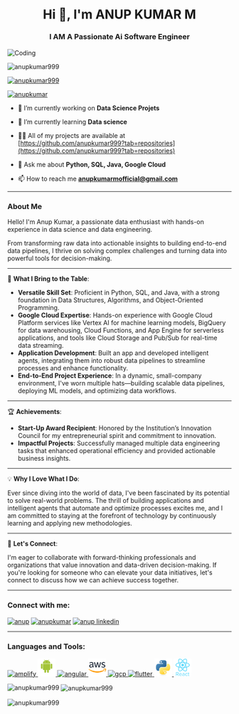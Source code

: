 <h1 align="center">Hi 👋, I'm ANUP KUMAR M</h1>
<h3 align="center">I AM A Passionate Ai Software Engineer</h3>
<img align="center" alt="Coding" width="1000" src="https://cdn.dribbble.com/users/1708816/screenshots/15637256/media/f9826f0af8a49462f048262a8502035b.gif">

<p align="left"> <img src="https://komarev.com/ghpvc/?username=anupkumar999&label=Profile%20views&color=0e75b6&style=flat" alt="anupkumar999" /> </p>

<p align="left"> <a href="https://github.com/ryo-ma/github-profile-trophy"><img src="https://github-profile-trophy.vercel.app/?username=anupkumar999" alt="anupkumar999" /></a> </p>

<p align="left"> <a href="https://twitter.com/anupkumar" target="blank"><img src="https://img.shields.io/twitter/follow/anupkumar?logo=twitter&style=for-the-badge" alt="anupkumar" /></a> </p>

- 🔭 I’m currently working on **Data Science Projets**

- 🌱 I’m currently learning **Data science**

- 👨‍💻 All of my projects are available at [https://github.com/anupkumar999?tab=repositories](https://github.com/anupkumar999?tab=repositories)

- 💬 Ask me about **Python, SQL, Java, Google Cloud**

- 📫 How to reach me **anupkumarmofficial@gmail.com**

---

### About Me

Hello! I'm Anup Kumar, a passionate data enthusiast with hands-on experience in data science and data engineering.

From transforming raw data into actionable insights to building end-to-end data pipelines, I thrive on solving complex challenges and turning data into powerful tools for decision-making.

---

🌟 **What I Bring to the Table**:

- **Versatile Skill Set**: Proficient in Python, SQL, and Java, with a strong foundation in Data Structures, Algorithms, and Object-Oriented Programming.
- **Google Cloud Expertise**: Hands-on experience with Google Cloud Platform services like Vertex AI for machine learning models, BigQuery for data warehousing, Cloud Functions, and App Engine for serverless applications, and tools like Cloud Storage and Pub/Sub for real-time data streaming.
- **Application Development**: Built an app and developed intelligent agents, integrating them into robust data pipelines to streamline processes and enhance functionality.
- **End-to-End Project Experience**: In a dynamic, small-company environment, I've worn multiple hats—building scalable data pipelines, deploying ML models, and optimizing data workflows.

---

🏆 **Achievements**:

- **Start-Up Award Recipient**: Honored by the Institution’s Innovation Council for my entrepreneurial spirit and commitment to innovation.
- **Impactful Projects**: Successfully managed multiple data engineering tasks that enhanced operational efficiency and provided actionable business insights.

---

💡 **Why I Love What I Do**:

Ever since diving into the world of data, I've been fascinated by its potential to solve real-world problems. The thrill of building applications and intelligent agents that automate and optimize processes excites me, and I am committed to staying at the forefront of technology by continuously learning and applying new methodologies.

---

🤝 **Let's Connect**:

I'm eager to collaborate with forward-thinking professionals and organizations that value innovation and data-driven decision-making. If you're looking for someone who can elevate your data initiatives, let's connect to discuss how we can achieve success together.

---

<h3 align="left">Connect with me:</h3>
<p align="left">
<a href="https://dev.to/anup" target="blank"><img align="center" src="https://raw.githubusercontent.com/rahuldkjain/github-profile-readme-generator/master/src/images/icons/Social/devto.svg" alt="anup" height="30" width="40" /></a>
<a href="https://twitter.com/anupkumar" target="blank"><img align="center" src="https://raw.githubusercontent.com/rahuldkjain/github-profile-readme-generator/master/src/images/icons/Social/twitter.svg" alt="anupkumar" height="30" width="40"/></a>
<a href="https://linkedin.com/in/anup-kumar-a4b74717b" target="blank"><img align="center" src="https://raw.githubusercontent.com/rahuldkjain/github-profile-readme-generator/master/src/images/icons/Social/linked-in-alt.svg" alt="anup linkedin" height="30" width="40"/></a>
</p>

---

<h3 align="left">Languages and Tools:</h3>
<p align="left">
  <a href="https://aws.amazon.com/amplify/" target="_blank" rel="noreferrer">
    <img src="https://docs.amplify.aws/assets/logo-dark.svg" alt="amplify" width="40" height="40"/>
  </a>
  <a href="https://developer.android.com" target="_blank" rel="noreferrer">
    <img src="https://raw.githubusercontent.com/devicons/devicon/master/icons/android/android-original-wordmark.svg" alt="android" width="40" height="40"/>
  </a>
  <a href="https://angular.io" target="_blank" rel="noreferrer">
    <img src="https://angular.io/assets/images/logos/angular/angular.svg" alt="angular" width="40" height="40"/>
  </a>
  <a href="https://aws.amazon.com" target="_blank" rel="noreferrer">
    <img src="https://raw.githubusercontent.com/devicons/devicon/master/icons/amazonwebservices/amazonwebservices-original-wordmark.svg" alt="aws" width="40" height="40"/>
  </a>
  <a href="https://cloud.google.com" target="_blank" rel="noreferrer">
    <img src="https://www.vectorlogo.zone/logos/google_cloud/google_cloud-icon.svg" alt="gcp" width="40" height="40"/>
  </a>
  <a href="https://flutter.dev" target="_blank" rel="noreferrer">
    <img src="https://www.vectorlogo.zone/logos/flutterio/flutterio-icon.svg" alt="flutter" width="40" height="40"/>
  </a>
  <a href="https://www.python.org" target="_blank" rel="noreferrer">
    <img src="https://raw.githubusercontent.com/devicons/devicon/master/icons/python/python-original.svg" alt="python" width="40" height="40"/>
  </a>
  <a href="https://reactjs.org/" target="_blank" rel="noreferrer">
    <img src="https://raw.githubusercontent.com/devicons/devicon/master/icons/react/react-original-wordmark.svg" alt="react" width="40" height="40"/>
  </a>
  <!-- Add more tools as per your preference -->
</p>

<p><img align="left" src="https://github-readme-stats.vercel.app/api/top-langs?username=anupkumar999&show_icons=true&locale=en&layout=compact" alt="anupkumar999" /></p>

<p>&nbsp;<img align="center" src="https://github-readme-stats.vercel.app/api?username=anupkumar999&show_icons=true&locale=en" alt="anupkumar999" /></p>

<p><img align="center" src="https://github-readme-streak-stats.herokuapp.com/?user=anupkumar999&" alt="anupkumar999" /></p>
